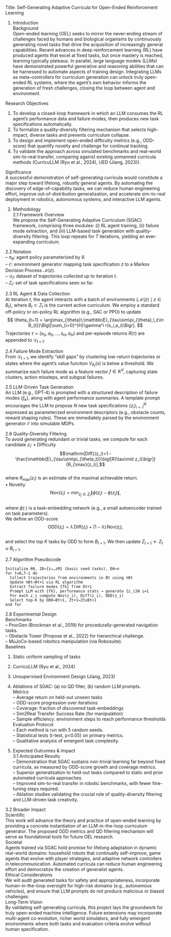 Title: Self-Generating Adaptive Curricula for Open-Ended Reinforcement Learning

1. Introduction  
Background  
Open-ended learning (OEL) seeks to mirror the never-ending stream of challenges faced by humans and biological organisms by continuously generating novel tasks that drive the acquisition of increasingly general capabilities. Recent advances in deep reinforcement learning (RL) have produced agents that excel at fixed tasks, but once mastery is reached, learning typically plateaus. In parallel, large language models (LLMs) have demonstrated powerful generative and reasoning abilities that can be harnessed to automate aspects of training design. Integrating LLMs as meta-controllers for curriculum generation can unlock truly open-ended RL systems, where the agent’s own behavior informs the generation of fresh challenges, closing the loop between agent and environment.  

Research Objectives  
1. To develop a closed-loop framework in which an LLM consumes the RL agent’s performance data and failure modes, then produces new task specifications automatically.  
2. To formalize a quality-diversity filtering mechanism that selects high-impact, diverse tasks and prevents curriculum collapse.  
3. To design and implement open-ended difficulty metrics (e.g., ODD-score) that quantify novelty and challenge for continual tracking.  
4. To validate the approach across simulated benchmarks and real-world sim-to-real transfer, comparing against existing unmanned curricula methods (CurricuLLM (Ryu et al., 2024), UED (Jiang, 2023)).

Significance  
A successful demonstration of self-generating curricula would constitute a major step toward lifelong, robustly general agents. By automating the discovery of edge-of-capability tasks, we can reduce human engineering effort, improve out-of-distribution generalization, and accelerate sim-to-real deployment in robotics, autonomous systems, and interactive LLM agents.

2. Methodology  
2.1 Framework Overview  
We propose the Self-Generating Adaptive Curriculum (SGAC) framework, comprising three modules: (i) RL agent training, (ii) failure mode extraction, and (iii) LLM-based task generation with quality-diversity filtering. This loop repeats for $T$ iterations, yielding an ever-expanding curriculum.

2.2 Notation  
– $\pi_{\theta}$: agent policy parameterized by $\theta$.  
– $\mathcal{E}$: environment generator mapping task specification $z$ to a Markov Decision Process $\mathcal{M}(z)$.  
– $\mathcal{D}_{t}$: dataset of trajectories collected up to iteration $t$.  
– $Z_{t}$: set of task specifications seen so far.  

2.3 RL Agent & Data Collection  
At iteration $t$, the agent interacts with a batch of environments $\{\mathcal{M}(z)\mid z\in B_{t}\}$, where $B_{t}\subset Z_{t}$ is the current active curriculum. We employ a standard off-policy or on-policy RL algorithm (e.g., SAC or PPO) to update
$$
\theta_{t+1} = \arg\max_{\theta}\;\mathbb{E}_{\tau\sim\pi_{\theta},\,z\in B_{t}}\Bigl[\sum_{i=0}^{H}\gamma^i r(s_i,a_i)\Bigr].
$$
Trajectories $\tau=(s_0,a_0,\dots,s_H,a_H)$ and per-episode returns $R(\tau)$ are appended to $\mathcal{D}_{t+1}$.

2.4 Failure Mode Extraction  
From $\mathcal{D}_{t+1}$, we identify “skill gaps” by clustering low-return trajectories or states where the agent’s value function $V_{\theta_t}(s)$ is below a threshold. We summarize each failure mode as a feature vector $f\in\mathbb{R}^d$, capturing state clusters, action missteps, and subgoal failures.  

2.5 LLM-Driven Task Generation  
An LLM (e.g., GPT-4) is prompted with a structured description of failure modes $\{f_k\}$, along with agent performance summaries. A template prompt encourages the LLM to propose $N$ new task specifications $\{z_i\}_{i=1}^N$ expressed as parameterized environment descriptors (e.g., obstacle counts, reward shaping rules). These are immediately parsed by the environment generator $\mathcal{E}$ into simulable MDPs.

2.6 Quality-Diversity Filtering  
To avoid generating redundant or trivial tasks, we compute for each candidate $z_i$:
  • Difficulty  
    $$\mathrm{Diff}(z_i)=1 - \frac{\mathbb{E}_{\tau\sim\pi_{\theta_t}}\bigl[R(\tau\mid z_i)\bigr]}{R_{\max}(z_i)},$$  
    where $R_{\max}(z_i)$ is an estimate of the maximal achievable return.  
  • Novelty  
    $$\mathrm{Nov}(z_i)=\min_{z_j \in Z_{t}}\lVert \phi(z_i)-\phi(z_j)\rVert,$$  
    where $\phi(\cdot)$ is a task-embedding network (e.g., a small autoencoder trained on task parameters).  
We define an ODD-score  
$$
\mathrm{ODD}(z_i)=\lambda\,\mathrm{Diff}(z_i)\;+\;(1-\lambda)\,\mathrm{Nov}(z_i),
$$  
and select the top $K$ tasks by ODD to form $B_{t+1}$. We then update $Z_{t+1}\leftarrow Z_{t}\cup B_{t+1}$.

2.7 Algorithm Pseudocode  
```  
Initialize θ0, Z0←{z₀…zM} (basic seed tasks), D0←∅  
for t=0…T−1 do  
  Collect trajectories from environments in Bt using πθt  
  Update πθt→θt+1 via RL algorithm  
  Extract failure modes {fk} from Dt+1  
  Prompt LLM with {fk}, performance stats → generate {z_i}N i=1  
  For each z_i compute Nov(z_i), Diff(z_i), ODD(z_i)  
  Select top-K by ODD→Bt+1, Zt+1←Zt∪Bt+1  
end for  
```  

2.8 Experimental Design  
Benchmarks  
– ProcGen (Brockman et al., 2019) for procedurally-generated navigation tasks.  
– Obstacle Tower (Propose et al., 2022) for hierarchical challenge.  
– MuJoCo-based robotics manipulation (via Robosuite).  
Baselines  
1. Static uniform sampling of tasks  
2. CurricuLLM (Ryu et al., 2024)  
3. Unsupervised Environment Design (Jiang, 2023)  
4. Ablations of SGAC: (a) no QD filter, (b) random LLM prompts.  
Metrics  
– Average return on held-out unseen tasks  
– ODD-score progression over iterations  
– Coverage: fraction of discovered task-embeddings  
– Sim2Real Transfer Success Rate (for manipulation)  
– Sample efficiency: environment steps to reach performance thresholds  
Evaluation Protocol  
– Each method is run with 5 random seeds.  
– Statistical tests (t-test, p<0.05) on primary metrics.  
– Qualitative analysis of emergent task complexity.

3. Expected Outcomes & Impact  
3.1 Anticipated Results  
– Demonstration that SGAC sustains non-trivial learning far beyond fixed curricula, as measured by ODD-score growth and coverage metrics.  
– Superior generalization to held-out tasks compared to static and prior automated curricula approaches.  
– Improved sim-to-real transfer in robotic benchmarks, with fewer fine-tuning steps required.  
– Ablation studies validating the crucial role of quality-diversity filtering and LLM-driven task creativity.  

3.2 Broader Impact  
Scientific  
This work will advance the theory and practice of open-ended learning by providing a concrete instantiation of an LLM-in-the-loop curriculum generator. The proposed ODD metrics and QD filtering mechanism will serve as foundational tools for future OEL research.  
Societal  
Agents trained via SGAC hold promise for lifelong adaptation in dynamic real-world domains: household robots that continually self-improve, game agents that evolve with player strategies, and adaptive network controllers in telecommunication. Automated curricula can reduce human engineering effort and democratize the creation of generalist agents.  
Ethical Considerations  
We will audit generated tasks for safety and appropriateness, incorporate human-in-the-loop oversight for high-risk domains (e.g., autonomous vehicles), and ensure that LLM prompts do not produce malicious or biased challenges.  
Long-Term Vision  
By validating self-generating curricula, this project lays the groundwork for truly open-ended machine intelligence. Future extensions may incorporate multi-agent co-evolution, richer world simulators, and fully emergent environments where both tasks and evaluation criteria evolve without human specification.